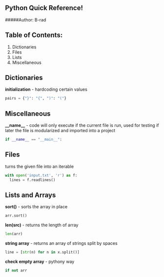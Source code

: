 Python Quick Reference!
-------------------------------------------------------------------------------

#####Author: B-rad

Table of Contents:
-------------------------------------------------------------------------------

1. Dictionaries
2. Files
3. Lists
4. Miscellaneous

Dictionaries
-------------------------------------------------------------------------------

**initialization** - hardcoding certain values

```python
pairs = {"}": "{", ")": "("}
```

Miscellaneous
-------------------------------------------------------------------------------

**\_\_name__** - code will only execute if the current file is run,
used for testing if later the file is modularized and imported into a project
  
```python
if __name__ == "__main__":
```

Files
-------------------------------------------------------------------------------

turns the given file into an iterable

```python
with open('input.txt', 'r') as f:
  lines = f.readlines()
```

Lists and Arrays
-------------------------------------------------------------------------------

**sort()** - sorts the array in place

```python
arr.sort()
```

**len(src)** - returns the length of array

```python
len(arr)
```

**string array** - returns an array of strings split by spaces 

```python
line = [str(n) for n in x.split()]
```

**check empty array** - pythony way

```python
if not arr
```
